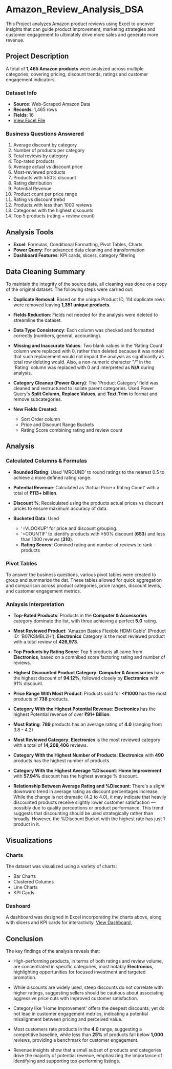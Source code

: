 # Amazon_Review_Analysis_DSA

This Project analyzes Amazon product reviews using Excel to uncover insights that can guide product improvement, marketing strategies and customer engagement to ultimately drive more sales and generate more revenue.

## Project Description

A total of **1,465 Amazon products** were analyzed across multiple categories; covering pricing, discount trends, ratings and customer engagement indicators.

### Dataset Info
- **Source**: Web-Scraped Amazon Data
- **Records**: 1,465 rows
- **Fields**: 16
- <a href=https://github.com/chukwuemeliela/Amazon_Review_Analysis_DSA/blob/main/Amazon_Product_Review_DSA.xlsx>View Excel File<a/>

### Business Questions Answered
1. Average discount by category
2. Number of products per category
3. Total reviews by category
4. Top-rated products
5. Average actual vs discount price
6. Most-reviewed products
7. Products with ≥50% discount
8. Rating distribution
9. Potential Revenue
10. Product count per price range
11. Rating vs discount trebd
12. Products with less than 1000 reviews
13. Categories with the highest discounts
14. Top 5 products (rating + review count)

## Analysis Tools

- **Excel**: Formulas, Conditional Formatting, Pivot Tables, Charts
- **Power Query**: For advanced data cleaning and transformation
- **Dashboard Features**: KPI cards, slicers, category filtering

## Data Cleaning Summary

To maintain the integrity of the source data, all cleaning was done on a copy of the original dataset. The following steps were carried out:

- **Duplicate Removal**: Based on the unique Product ID, 114 duplicate rows were removed leaving **1,351 unique products**.

- **Fields Reduction**: Fields not needed for the analysis were deleted to streamline the dataset.

- **Data Type Consistency**: Each column was checked and formatted correctly (numbers, general, accounting).

- **Missing and Inaccurate Values**: Two blank values in the 'Rating Count' column were replaced with 0, rather than deleted because it was noted that such replacement would not impact the analysis as significantly as total row deleting would.
Also, a non-numeric character "/" in the 'Rating' column was replaced with 0 and interpreted as **N/A** during analysis.

- **Category Cleanup (Power Query)**: The 'Product Category' field was cleaned and restructured to isolate parent categories. Used Power Query's **Split Column**, **Replace Values**, and **Text.Trim** to format and remove subcategories.

- **New Fields Created**:
    - Sort Order column
    - Price and Discount Range Buckets
    - Rating Score combining rating and review count
  
## Analysis

### Calculated Columns & Formulas
- **Rounded Rating**: Used 'MROUND' to round ratings to the nearest 0.5 to achieve a more defined rating range.

- **Potential Revenue**: Calculated as 'Actual Price x Rating Count' with a total of **₹113+ billion**.

- **Discount %**: Recalculated using the products actual prices vs discount prices to ensure maximum accuracy of data.

- **Bucketed Data**: Used
    - '=VLOOKUP' for price and discount grouping.
    - '=COUNTIF' to identify products with ≥50% discount (**653**) and less than 1000 reviews (**310**).
    - **Rating Scores**: Comined rating and number of reviews to rank products

### Pivot Tables
To answer the business questions, various pivot tables were created to group and summarize the dat. These tables allowed for quick aggregation and comparison across product categories, price ranges, discount levels, and customer engagement metrics.

### Anlaysis Interpretation
- **Top-Rated Products**: Products in the **Computer & Accessories** category dominate the list, with three achieving a perfect **5.0** rating.

- **Most Reviewed Product**: 'Amazon Basics Flexible HDMI Cable' (Product ID: 'B07KSMBL2H'), **Electronics** Category is the most reviewed product with a total review of **426,973**.

- **Top Products by Rating Score**: Top 5 products all came from **Electronics**, based on a comnibed score factoring rating and number of reviews.

- **Highest Discounted Product Category**: **Computer & Accessories** have the highest discount of **94.12%**, followed closely by **Electronics** with 91% discount.

- **Price Range With Most Product**: Products sold for **<₹1000** has the most products of **738** products.

- **Category With the Highest Potential Revenue**: **Electronics** has the highest Potential revenue of over **₹91+ Billion**.

- **Most Rating**: **789** products has an average rating of **4.0** (ranging from 3.8 - 4.2)

- **Most Reviewed Category**: **Electronics** is the most reviewed category with a total of **14,208,406** reviews.

- **Category With the Highest Number of Products**: **Electronics** with **490** products has the highest number of products.

- **Category With the Highest Average %Discount**: **Home Improvement** with **57.94%** discount has the highest average % discount.

- **Relationship Between Average Rating and %Discount**: There's a slight downward trend in average rating as discount percentages increase. While the change is not dramatic (4.2 to 4.0), it may indicate that heavily discounted products receive slightly lower customer satisfaction — possibly due to quality perceptions or product performance. This trend suggests that discounting should be used strategically rather than broadly. However, the %Discount Bucket with the highest rate has just 1 product in it.

## Visualizations

### Charts
The dataset was visualized using a variety of charts:
- Bar Charts
- Clustered Columns
- Line Charts
- KPI Cards.

### Dashoard
A dashboard was designed in Excel incorporating the charts above, along with slicers and KPI cards for interactivity.
<a href=https://github.com/chukwuemeliela/Amazon_Review_Analysis_DSA/blob/main/Amazon%20PR%20Dashboard.png>View Dashboard,<a/> 

## Conclusion

The key findings of the analysis reveals that:
- High-performing products, in terms of both ratings and review volume, are concentrated in specific categories, most notably **Electronics**, highlighting opportunities for focused investment and targeted promotion.

- While discounts are widely used, steep discounts do not correlate with higher ratings, suggesting sellers should be cautious about associating aggressive price cuts with improved customer satisfaction.

- Category like 'Home Improvement' offers the deepest discounts, yet do not lead in customer engagement metrics, indicating a potential misalignment between pricing and perceived value.

- Most customers rate products in the **4.0** range, suggesting a competitive baseline, while less than **25%** of products fall below **1,000** reviews, providing a benchmark for customer engagement.

- Revenue insights show that a small subset of products and categories drive the majority of potential revenue, emphasizing the importance of identifying and supporting top-performing listings.

